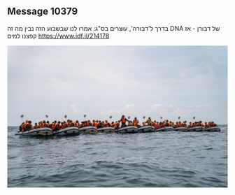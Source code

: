 ## Message 10379

בדרך ל'דבורה', עוצרים בס"ג:
אמרו לנו שבשבוע הזה נבין מה זה DNA של דבורן - אז קפצנו למים
https://www.idf.il/214178

![Photo](./10379/10379_photo.jpg)
